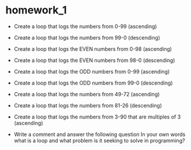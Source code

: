 # homework_1

* Create a loop that logs the numbers from 0-99 (ascending)

* Create a loop that logs the numbers from 99-0 (descending)

* Create a loop that logs the EVEN numbers from 0-98 (ascending)

* Create a loop that logs the EVEN numbers from 98-0 (descending)

* Create a loop that logs the ODD numbers from 0-99 (ascending)

* Create a loop that logs the ODD numbers from 99-0 (descending)

* Create a loop that logs the numbers from 49-72 (ascending)

* Create a loop that logs the numbers from 81-26 (descending)

* Create a loop that logs the numbers from 3-90 that are multiples of 3 (ascending)

* Write a comment and answer the following question In your own words what is a loop and what problem is it seeking to solve in programming?

    
